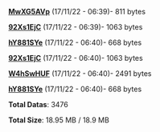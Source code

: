 [**MwXG5AVp**](/data/MwXG5AVp.txt) (17/11/22 - 06:39)- 811 bytes

[**92Xs1EjC**](/data/92Xs1EjC.txt) (17/11/22 - 06:39)- 1063 bytes

[**hY881SYe**](/data/hY881SYe.txt) (17/11/22 - 06:40)- 668 bytes

[**92Xs1EjC**](/data/92Xs1EjC.txt) (17/11/22 - 06:40)- 1063 bytes

[**W4hSwHUF**](/data/W4hSwHUF.txt) (17/11/22 - 06:40)- 2491 bytes

[**hY881SYe**](/data/hY881SYe.txt) (17/11/22 - 06:40)- 668 bytes

**Total Datas**: 3476

**Total Size**: 18.95 MB / 18.9 MB